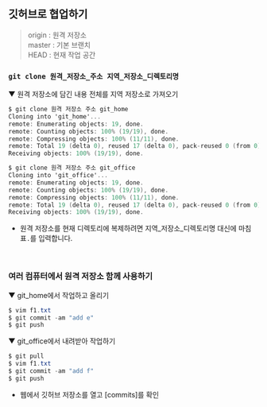 ## 깃허브로 협업하기
> origin : 원격 저장소<br>
> master : 기본 브랜치<br>
> HEAD : 현재 작업 공간

### `git clone 원격_저장소_주소 지역_저장소_디렉토리명`
▼ 원격 저장소에 담긴 내용 전체를 지역 저장소로 가져오기
```c#
$ git clone 원격 저장소 주소 git_home
Cloning into 'git_home'...
remote: Enumerating objects: 19, done.
remote: Counting objects: 100% (19/19), done.
remote: Compressing objects: 100% (11/11), done.
remote: Total 19 (delta 0), reused 17 (delta 0), pack-reused 0 (from 0)
Receiving objects: 100% (19/19), done.

$ git clone 원격 저장소 주소 git_office
Cloning into 'git_office'...
remote: Enumerating objects: 19, done.
remote: Counting objects: 100% (19/19), done.
remote: Compressing objects: 100% (11/11), done.
remote: Total 19 (delta 0), reused 17 (delta 0), pack-reused 0 (from 0)
Receiving objects: 100% (19/19), done.
```
- 원격 저장소를 현재 디렉토리에 복제하려면 지역_저장소_디렉토리명 대신에 마침표`.`를 입력합니다.

<br>

### 여러 컴퓨터에서 원격 저장소 함께 사용하기
▼ git_home에서 작업하고 올리기
```c#
$ vim f1.txt
$ git commit -am "add e"
$ git push
```
▼ git_office에서 내려받아 작업하기
```c#
$ git pull
$ vim f1.txt
$ git commit -am "add f"
$ git push
```
- 웹에서 깃허브 저장소를 열고 [commits]를 확인
